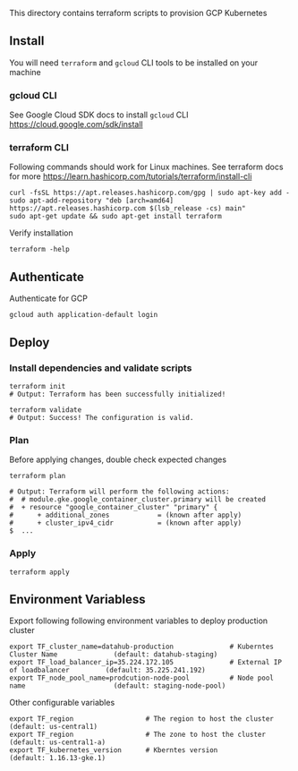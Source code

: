 This directory contains terraform scripts to provision GCP Kubernetes

## Install

You will need `terraform` and `gcloud` CLI tools to be installed on your machine

### gcloud CLI

See Google Cloud SDK docs to install `gcloud` CLI https://cloud.google.com/sdk/install

### terraform CLI

Following commands should work for Linux machines. See terraform docs for more https://learn.hashicorp.com/tutorials/terraform/install-cli

```
curl -fsSL https://apt.releases.hashicorp.com/gpg | sudo apt-key add -
sudo apt-add-repository "deb [arch=amd64] https://apt.releases.hashicorp.com $(lsb_release -cs) main"
sudo apt-get update && sudo apt-get install terraform
```

Verify installation

```
terraform -help
```

## Authenticate

Authenticate for GCP

```
gcloud auth application-default login
```

## Deploy

### Install dependencies and validate scripts

```
terraform init
# Output: Terraform has been successfully initialized!

terraform validate
# Output: Success! The configuration is valid.
```

### Plan

Before applying changes, double check expected changes

```
terraform plan

# Output: Terraform will perform the following actions:
#  # module.gke.google_container_cluster.primary will be created
#  + resource "google_container_cluster" "primary" {
#      + additional_zones            = (known after apply)
#      + cluster_ipv4_cidr           = (known after apply)
$  ...
```


### Apply

```
terraform apply
```

## Environment Variabless

Export following following environment variables to deploy production cluster

```
export TF_cluster_name=datahub-production              # Kuberntes Cluster Name              (default: datahub-staging)
export TF_load_balancer_ip=35.224.172.105              # External IP of loadbalancer         (default: 35.225.241.192)
export TF_node_pool_name=prodcution-node-pool          # Node pool name                      (default: staging-node-pool)
```

Other configurable variables

```
export TF_region                  # The region to host the cluster      (default: us-central1)
export TF_region                  # The zone to host the cluster        (default: us-central1-a)
export TF_kubernetes_version      # Kberntes version                   (default: 1.16.13-gke.1)
```
